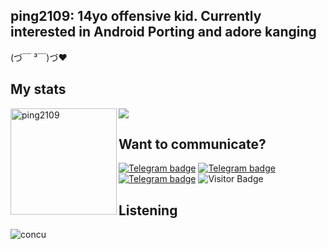 ## ping2109: 14yo offensive kid. Currently interested in Android Porting and adore kanging </br> 
(づ￣ ³￣)づ❤


## My stats

<div>
<img height="170" align="left" src="https://github-readme-stats.vercel.app/api?username=ping2109&&show_icons=true&theme=react" alt="ping2109" />
<img src="https://github-readme-stats.vercel.app/api/top-langs/?username=ping2109&&layout=compact&theme=react&langs_count=6" />
</div>

## Want to communicate?
[![Telegram badge](https://img.shields.io/badge/ping2109-30302f?style=flat&logo=telegram)](https://t.me/pingmado)
[![Telegram badge](https://img.shields.io/badge/alt-30302f?style=flat&logo=telegram)](https://telegram.me/MidoriyaIsTheLoveOfMyLife)
[![Telegram badge](https://img.shields.io/badge/GSI_channel-30302f?style=flat&logo=telegram)](https://telegram.me/ping2109GSIs)
![Visitor Badge](https://visitor-badge.laobi.icu/badge?page_id=ping2109)<img align="left"/> <br>

## Listening
![concu](https://spotify-recently-played-readme.vercel.app/api?user=f61hnqrb2dhk2dw8unfg0btxj&count=3)

